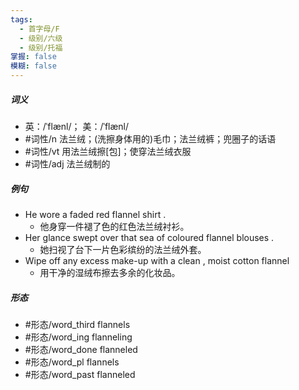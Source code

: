 ```yaml
---
tags:
  - 首字母/F
  - 级别/六级
  - 级别/托福
掌握: false
模糊: false
---
```

##### 词义
- 英：/ˈflænl/； 美：/ˈflænl/
- #词性/n  法兰绒；(洗擦身体用的)毛巾；法兰绒裤；兜圈子的话语
- #词性/vt  用法兰绒擦[包]；使穿法兰绒衣服
- #词性/adj  法兰绒制的
##### 例句
- He wore a faded red flannel shirt .
	- 他身穿一件褪了色的红色法兰绒衬衫。
- Her glance swept over that sea of coloured flannel blouses .
	- 她扫视了台下一片色彩缤纷的法兰绒外套。
- Wipe off any excess make-up with a clean , moist cotton flannel
	- 用干净的湿绒布擦去多余的化妆品。
##### 形态
- #形态/word_third flannels
- #形态/word_ing flanneling
- #形态/word_done flanneled
- #形态/word_pl flannels
- #形态/word_past flanneled
